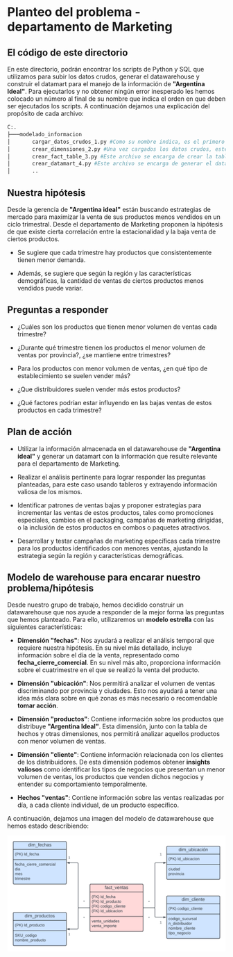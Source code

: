 # Planteo del problema - departamento de Marketing

## El código de este directorio

En este directorio, podrán encontrar los scripts de Python y SQL que utilizamos para subir los datos crudos, generar el datawarehouse y construir el datamart para el manejo de la información de **"Argentina Ideal"**. Para ejecutarlos y no obtener ningún error inesperado les hemos colocado un número al final de su nombre que indica el orden en que deben ser ejecutados los scripts. A continuación dejamos una explicación del propósito de cada archivo:

```sh
C:.
├───modelado_informacion
│       cargar_datos_crudos_1.py #Como su nombre indica, es el primero a ser ejecutado ya que carga los datos crudos desde el Storage
│       crear_dimensiones_2.py #Una vez cargados los datos crudos, este archivo se encarga de generar los archivos de dimensiones del datawarehouse
│       crear_fact_table_3.py #Este archivo se encarga de crear la tabla de hechos, su creación se apoya de los archivos de dimensiones
│       crear_datamart_4.py #Este archivo se encarga de generar el datamart del departamento de marketing, se ejecuta desde GCP
│       ..
```

## Nuestra hipótesis

Desde la gerencia de **"Argentina ideal"** están buscando estrategias de mercado para maximizar la venta de sus productos menos vendidos en un ciclo trimestral. Desde el departamento de Marketing proponen la hipótesis de que existe cierta correlación entre la estacionalidad y la baja venta de ciertos productos.

* Se sugiere que cada trimestre hay productos que consistentemente tienen menor demanda.

* Además, se sugiere que según la región y las características demográficas, la cantidad de ventas de ciertos productos menos vendidos puede variar.

## Preguntas a responder

* ¿Cuáles son los productos que tienen menor volumen de ventas cada trimestre?

* ¿Durante qué trimestre tienen los productos el menor volumen de ventas por provincia?, ¿se mantiene entre trimestres?

* Para los productos con menor volumen de ventas, ¿en qué tipo de establecimiento se suelen vender más?

* ¿Que distribuidores suelen vender más estos productos?

* ¿Qué factores podrían estar influyendo en las bajas ventas de estos productos en cada trimestre?

## Plan de acción 

* Utilizar la información almacenada en el datawarehouse de **"Argentina ideal"** y generar un datamart con la información que resulte relevante para el departamento de Marketing.

* Realizar el análisis pertinente para lograr responder las preguntas planteadas, para este caso usando tableros y extrayendo información valiosa de los mismos.

* Identificar patrones de ventas bajas y proponer estrategias para incrementar las ventas de estos productos, tales como promociones especiales, cambios en el packaging, campañas de marketing dirigidas, o la inclusión de estos productos en combos o paquetes atractivos.

* Desarrollar y testar campañas de marketing específicas cada trimestre para los productos identificados con menores ventas, ajustando la estrategia según la región y características demográficas.

## Modelo de warehouse para encarar nuestro problema/hipótesis

Desde nuestro grupo de trabajo, hemos decidido construir un datawarehouse que nos ayude a responder de la mejor forma las preguntas que hemos planteado. Para ello, utilizaremos un **modelo estrella** con las siguientes características:

* **Dimensión "fechas"**: Nos ayudará a realizar el análisis temporal que requiere nuestra hipótesis. En su nivel más detallado, incluye información sobre el día de la venta, representado como **fecha_cierre_comercial**. En su nivel más alto, proporciona información sobre el cuatrimestre en el que se realizó la venta del producto.

* **Dimensión "ubicación"**: Nos permitirá analizar el volumen de ventas discriminando por provincia y ciudades. Esto nos ayudará a tener una idea más clara sobre en qué zonas es más necesario o recomendable **tomar acción**.

* **Dimensión "productos"**: Contiene información sobre los productos que distribuye **"Argentina Ideal"**. Esta dimensión, junto con la tabla de hechos y otras dimensiones, nos permitirá analizar aquellos productos con menor volumen de ventas.

* **Dimensión "cliente"**: Contiene información relacionada con los clientes de los distribuidores. De esta dimensión podemos obtener **insights valiosos** como identificar los tipos de negocios que presentan un menor volumen de ventas, los productos que venden dichos negocios y entender su comportamiento temporalmente.

* **Hechos "ventas"**: Contiene información sobre las ventas realizadas por día, a cada cliente individual, de un producto específico.

A continuación, dejamos una imagen del modelo de datawarehouse que hemos estado describiendo:

![Modelo Datawarehouse](./Modelo_dws_grupo8_infra.png)